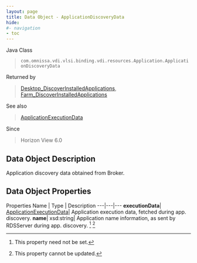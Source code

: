 ```yaml
---
layout: page
title: Data Object - ApplicationDiscoveryData
hide:
#- navigation
- toc
---
```






Java Class
> `com.omnissa.vdi.vlsi.binding.vdi.resources.Application.ApplicationDiscoveryData`

Returned by
> [Desktop_DiscoverInstalledApplications](vdi.resources.Desktop.md#discoverInstalledApplications), [Farm_DiscoverInstalledApplications](vdi.resources.Farm.md#discoverInstalledApplications)

See also
> [ApplicationExecutionData](vdi.resources.Application.ApplicationExecutionData.md)

Since
> Horizon View 6.0


## Data Object Description

Application discovery data obtained from Broker.

## Data Object Properties
Properties
Name |  Type |  Description
---|---|---
**executionData**| [ApplicationExecutionData](vdi.resources.Application.ApplicationExecutionData.md)|  Application execution data, fetched during app. discovery.
**name**|  xsd:string|  Application name information, as sent by RDSServer during app. discovery. [^1] [^2]


 


[^1]: This property need not be set.
[^2]: This property cannot be updated.
